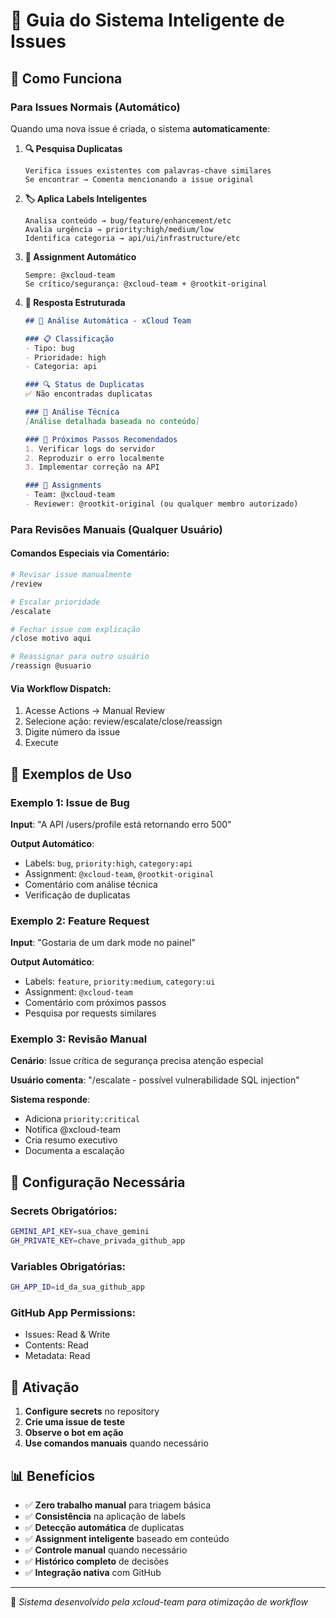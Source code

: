 # 🤖 Guia do Sistema Inteligente de Issues

## 🌟 Como Funciona

### Para Issues Normais (Automático)
Quando uma nova issue é criada, o sistema **automaticamente**:

1. **🔍 Pesquisa Duplicatas**
   ```
   Verifica issues existentes com palavras-chave similares
   Se encontrar → Comenta mencionando a issue original
   ```

2. **🏷️ Aplica Labels Inteligentes**
   ```
   Analisa conteúdo → bug/feature/enhancement/etc
   Avalia urgência → priority:high/medium/low
   Identifica categoria → api/ui/infrastructure/etc
   ```

3. **👥 Assignment Automático**
   ```
   Sempre: @xcloud-team
   Se crítico/segurança: @xcloud-team + @rootkit-original
   ```

4. **💬 Resposta Estruturada**
   ```markdown
   ## 🤖 Análise Automática - xCloud Team
   
   ### 📋 Classificação
   - Tipo: bug
   - Prioridade: high
   - Categoria: api
   
   ### 🔍 Status de Duplicatas  
   ✅ Não encontradas duplicatas
   
   ### 📝 Análise Técnica
   [Análise detalhada baseada no conteúdo]
   
   ### 🎯 Próximos Passos Recomendados
   1. Verificar logs do servidor
   2. Reproduzir o erro localmente
   3. Implementar correção na API
   
   ### 👥 Assignments
   - Team: @xcloud-team
   - Reviewer: @rootkit-original (ou qualquer membro autorizado)
   ```

### Para Revisões Manuais (Qualquer Usuário)

#### Comandos Especiais via Comentário:
```bash
# Revisar issue manualmente
/review

# Escalar prioridade  
/escalate

# Fechar issue com explicação
/close motivo aqui

# Reassignar para outro usuário
/reassign @usuario
```

#### Via Workflow Dispatch:
1. Acesse Actions → Manual Review
2. Selecione ação: review/escalate/close/reassign  
3. Digite número da issue
4. Execute

## 🎯 Exemplos de Uso

### Exemplo 1: Issue de Bug
**Input**: "A API /users/profile está retornando erro 500"

**Output Automático**:
- Labels: `bug`, `priority:high`, `category:api`
- Assignment: `@xcloud-team`, `@rootkit-original`
- Comentário com análise técnica
- Verificação de duplicatas

### Exemplo 2: Feature Request  
**Input**: "Gostaria de um dark mode no painel"

**Output Automático**:
- Labels: `feature`, `priority:medium`, `category:ui`
- Assignment: `@xcloud-team`
- Comentário com próximos passos
- Pesquisa por requests similares

### Exemplo 3: Revisão Manual
**Cenário**: Issue crítica de segurança precisa atenção especial

**Usuário comenta**: "/escalate - possível vulnerabilidade SQL injection"

**Sistema responde**:
- Adiciona `priority:critical`
- Notifica @xcloud-team
- Cria resumo executivo
- Documenta a escalação

## 🔧 Configuração Necessária

### Secrets Obrigatórios:
```bash
GEMINI_API_KEY=sua_chave_gemini
GH_PRIVATE_KEY=chave_privada_github_app  
```

### Variables Obrigatórias:
```bash  
GH_APP_ID=id_da_sua_github_app
```

### GitHub App Permissions:
- Issues: Read & Write
- Contents: Read
- Metadata: Read

## 🚀 Ativação

1. **Configure secrets** no repository
2. **Crie uma issue de teste**
3. **Observe o bot em ação** 
4. **Use comandos manuais** quando necessário

## 📊 Benefícios

- ✅ **Zero trabalho manual** para triagem básica
- ✅ **Consistência** na aplicação de labels
- ✅ **Detecção automática** de duplicatas
- ✅ **Assignment inteligente** baseado em conteúdo
- ✅ **Controle manual** quando necessário
- ✅ **Histórico completo** de decisões
- ✅ **Integração nativa** com GitHub

---
🤖 *Sistema desenvolvido pela xcloud-team para otimização de workflow*